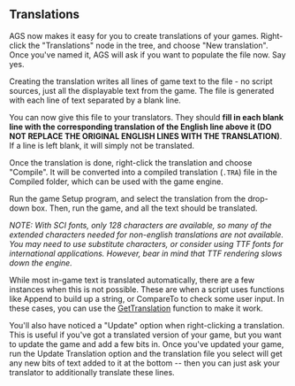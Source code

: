 Translations
------------

AGS now makes it easy for you to create translations of your games.
Right-click the "Translations" node in the tree, and choose "New
translation". Once you've named it, AGS will ask if you want to populate
the file now. Say yes.

Creating the translation writes all lines of game text to the file - no
script sources, just all the displayable text from the game. The file is
generated with each line of text separated by a blank line.

You can now give this file to your translators. They should **fill in
each blank line with the corresponding translation of the English line
above it (DO NOT REPLACE THE ORIGINAL ENGLISH LINES WITH THE
TRANSLATION)**. If a line is left blank, it will simply not be
translated.

Once the translation is done, right-click the translation and choose
"Compile". It will be converted into a compiled translation (`.TRA`)
file in the Compiled folder, which can be used with the game engine.

Run the game Setup program, and select the translation from the
drop-down box. Then, run the game, and all the text should be
translated.

*NOTE: With SCI fonts, only 128 characters are available, so many of the
extended characters needed for non-english translations are not
available. You may need to use substitute characters, or consider using
TTF fonts for international applications. However, bear in mind that TTF
rendering slows down the engine.*

While most in-game text is translated automatically, there are a few
instances when this is not possible. These are when a script uses
functions like Append to build up a string, or CompareTo to check some
user input. In these cases, you can use the
[GetTranslation](Game#GetTranslation) function to make it work.

You'll also have noticed a "Update" option when right-clicking a
translation. This is useful if you've got a translated version of your
game, but you want to update the game and add a few bits in. Once you've
updated your game, run the Update Translation option and the translation
file you select will get any new bits of text added to it at the bottom
-- then you can just ask your translator to additionally translate these
lines.
